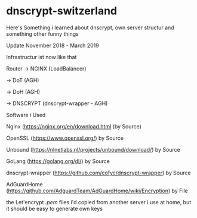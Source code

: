 # dnscrypt-switzerland

Here's Something i learned about dnscrypt, own server structur and something other funny things




Update November 2018 - March 2019

Infrastructur ist now like that

Router -> NGINX (LoadBalancer) 

-> DoT (AGH) 

-> DoH (AGH) 

-> DNSCRYPT (dnscrypt-wrapper - AGH) 



Software i Used
 


Nginx (https://nginx.org/en/download.html (by Source) 

OpenSSL (https://www.openssl.org/) by Source 

Unbound (https://nlnetlabs.nl/projects/unbound/download/) by Source 

GoLang (https://golang.org/dl/) by Source 

dnscrypt-wrapper (https://github.com/cofyc/dnscrypt-wrapper) by Source 

AdGuardHome (https://github.com/AdguardTeam/AdGuardHome/wiki/Encryption) by File 



the Let'encrypt *.pem* files i'd copied from another server i use at home, but it should be easy to generate own keys
